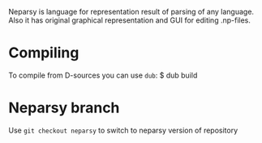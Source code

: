 Neparsy is language for representation result of parsing of any language.
Also it has original graphical representation and GUI for editing .np-files.

# Compiling
To compile from D-sources you can use `dub`:
$ dub build

# Neparsy branch
Use `git checkout neparsy` to switch to neparsy version of repository
